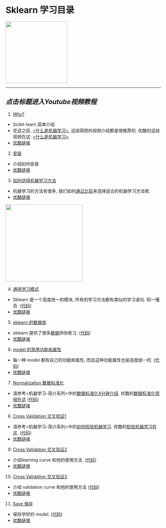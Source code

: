 
# Sklearn 学习目录
<img src='https://github.com/MorvanZhou/tutorials/blob/master/sklearnTUT/sklearn%20cover%20page.jpg?raw=true' height=200>

---
## *点击标题进入Youtube视频教程*

1. [Why? ](https://www.youtube.com/watch?v=7wWMP2elSvE&list=PLXO45tsB95cI7ZleLM5i3XXhhe9YmVrRO&index=2)
  * Scikit-learn 简单介绍
  * 在这之前, [<什么是机器学习>](https://www.youtube.com/watch?v=YY7-VKXybjc&list=PLXO45tsB95cIFm8Y8vMkNNPPXAtYXwKin&index=1), 这段简短的视频介绍都是很推荐的. 优酷的这段视频在这: [<什么是机器学习>](http://v.youku.com/v_show/id_XMTYyMjk2NDIwOA==.html?f=27892935&o=1).
  * [优酷链接](http://v.youku.com/v_show/id_XMTYxMjg1NjQ4MA==.html?f=27469882&o=1)


2. [安装](https://www.youtube.com/watch?v=FG3W1_8ogBE&index=3&list=PLXO45tsB95cI7ZleLM5i3XXhhe9YmVrRO)
  * 介绍如何安装
  * [优酷链接](http://v.youku.com/v_show/id_XMTYxMjg5MTYyOA==.html?f=27469882&o=1)


3. [如何选择机器学习方法](https://www.youtube.com/watch?v=GB8SNR-cT7w&index=4&list=PLXO45tsB95cI7ZleLM5i3XXhhe9YmVrRO)
  * 机器学习的方法有很多, 我们如何[通过比较](http://scikit-learn.org/stable/tutorial/machine_learning_map/index.html)来选择适合的机器学习方法呢.
  * [优酷链接](http://v.youku.com/v_show/id_XMTYxMjk0MzY3Ng==.html?f=27469882&o=1)

  <img src='http://scikit-learn.org/stable/_static/ml_map.png' height=250>


4. [通用学习模式](https://www.youtube.com/watch?v=EvV99YhSsJU&list=PLXO45tsB95cI7ZleLM5i3XXhhe9YmVrRO&index=5)
  * Sklearn 是一个高度统一的模块, 所有的学习方法都有类似的学习语句. 知一懂百. ([代码](https://github.com/MorvanZhou/tutorials/blob/master/sklearnTUT/sk4_learning_pattern.py))
  * [优酷链接](http://v.youku.com/v_show/id_XMTYxMzg0NzE5Mg==.html?f=27469882&o=1)


5. [sklearn 的数据库](https://www.youtube.com/watch?v=lXznUoPCJLM&list=PLXO45tsB95cI7ZleLM5i3XXhhe9YmVrRO&index=6)
  * sklearn 提供了很多[数据](http://scikit-learn.org/stable/modules/classes.html#module-sklearn.datasets)供你练习. ([代码](https://github.com/MorvanZhou/tutorials/blob/master/sklearnTUT/sk5_datasets.py))
  * [优酷链接](http://v.youku.com/v_show/id_XMTYxNjU0NzU1Mg==.html?f=27469882&o=1)


6. [model 的常用功能和属性](https://www.youtube.com/watch?v=d2BMirIToF4&list=PLXO45tsB95cI7ZleLM5i3XXhhe9YmVrRO&index=7)
  * 每一种 model 都有自己的功能和属性, 而且这种功能属性也是高度统一的. ([代码](https://github.com/MorvanZhou/tutorials/blob/master/sklearnTUT/sk6_model_attribute_method.py))
  * [优酷链接](http://v.youku.com/v_show/id_XMTYxNjU3MTQzMg==.html?f=27469882&o=1)


7. [Normalization 数据标准化](https://www.youtube.com/watch?v=3GxT8n0ShsU&list=PLXO45tsB95cI7ZleLM5i3XXhhe9YmVrRO&index=8)
  * 请参考<机器学习-简介系列>中的[数据标准化4分钟介绍](https://www.youtube.com/watch?v=1YpKUpitT98&list=PLXO45tsB95cIFm8Y8vMkNNPPXAtYXwKin&index=7). 优酷的[数据标准化视频在这](http://v.youku.com/v_show/id_XMTY5MjU1MTg0NA==.html?f=27892935&o=1) ([代码](https://github.com/MorvanZhou/tutorials/blob/master/sklearnTUT/sk7_normalization.py))
  * [优酷链接](http://v.youku.com/v_show/id_XMTYxNjgwNjkxNg==.html?f=27469882&o=1)


8. [Cross Validation 交叉验证1](https://www.youtube.com/watch?v=UeyZX31VZE8&list=PLXO45tsB95cI7ZleLM5i3XXhhe9YmVrRO&index=9)
  * 请参考<机器学习-简介系列>中的[如何检验机器学习](https://www.youtube.com/watch?v=vBJ_XbRnzKE&index=6&list=PLXO45tsB95cIFm8Y8vMkNNPPXAtYXwKin). 优酷的[检验机器学习在这](http://v.youku.com/v_show/id_XMTY5MTk1NzIzMg==.html?f=27892935&o=1). ([代码](https://github.com/MorvanZhou/tutorials/tree/master/sklearnTUT/sk8_cross_validation))
  * [优酷链接](http://v.youku.com/v_show/id_XMTYxNzcwOTc1Ng==.html?f=27469882&o=1)


9. [Cross Validation 交叉验证2](https://www.youtube.com/watch?v=VsLYdjiG5KQ&list=PLXO45tsB95cI7ZleLM5i3XXhhe9YmVrRO&index=10)
  * 介绍learning curve 和他的使用方法. ([代码](https://github.com/MorvanZhou/tutorials/blob/master/sklearnTUT/sk9_cross_validation2.py))
  * [优酷链接](http://v.youku.com/v_show/id_XMTYxNzgxODQzMg==.html?f=27469882&o=1)


10. [Cross Validation 交叉验证3](https://www.youtube.com/watch?v=nRVKdxfRFtA&list=PLXO45tsB95cI7ZleLM5i3XXhhe9YmVrRO&index=11)
  * 介绍 validation curve 和他的使用方法 ([代码](https://github.com/MorvanZhou/tutorials/blob/master/sklearnTUT/sk10_cross_validation3.py))
  * [优酷链接](http://v.youku.com/v_show/id_XMTYxODA2Mzk0OA==.html?f=27469882&o=1)


11. [Save 保存](https://www.youtube.com/watch?v=8sMZkhWtdaI&index=12&list=PLXO45tsB95cI7ZleLM5i3XXhhe9YmVrRO)
  * 保存学好的 model. ([代码](https://github.com/MorvanZhou/tutorials/blob/master/sklearnTUT/sk11_save.py))
  * [优酷链接](http://v.youku.com/v_show/id_XMTYyOTkwNzA2OA==.html?f=27469882&o=1)

